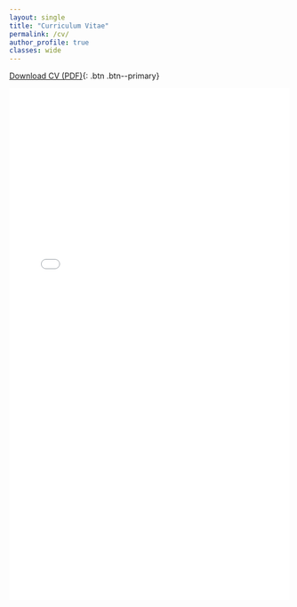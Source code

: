 ```yaml
---
layout: single
title: "Curriculum Vitae"
permalink: /cv/
author_profile: true
classes: wide
---
```

[Download CV (PDF)](/files/CV_Hasan_Shaikh.pdf){: .btn .btn--primary}

<embed src="/files/CV_Hasan_Shaikh.pdf" type="application/pdf" width="100%" height="920px" />
